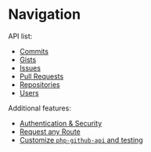 Navigation
==========

API list:

* [Commits](commits.md)
* [Gists](gists.md)
* [Issues](issues.md)
* [Pull Requests](pull_requests.md)
* [Repositories](repos.md)
* [Users](users.md)

Additional features:

* [Authentication & Security](security.md)
* [Request any Route](request_any_route.md)
* [Customize `php-github-api` and testing](customize.md)
